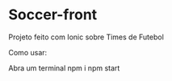 # Soccer-front

Projeto feito com Ionic sobre Times de Futebol

Como usar:

Abra um terminal
npm i
npm start
